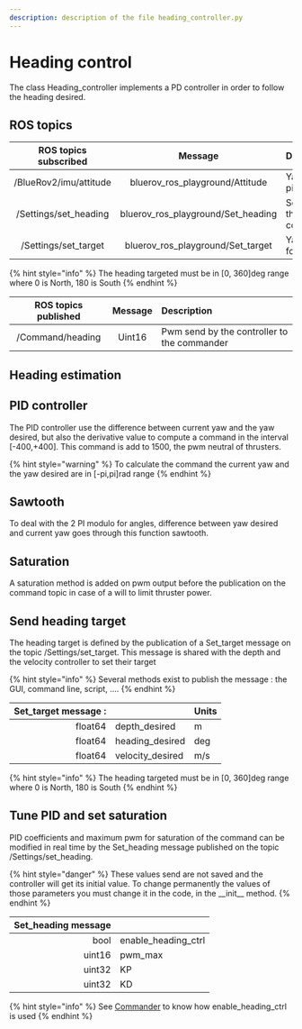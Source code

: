 ```yaml
---
description: description of the file heading_controller.py
---
```


# Heading control

The class Heading\_controller implements a PD controller in order to follow the heading desired.

## ROS topics

| ROS topics subscribed | Message | Description |
| :---: | :---: | :--- |
| /BlueRov2/imu/attitude | bluerov\_ros\_playground/Attitude | Yaw in \[-pi,pi\]rad |
| /Settings/set\_heading | bluerov\_ros\_playground/Set\_heading | Settings for the controller |
| /Settings/set\_target | bluerov\_ros\_playground/Set\_target | Yaw to follow |

{% hint style="info" %}
The heading targeted must be in \[0, 360\]deg range where 0 is North, 180 is South
{% endhint %}

| ROS topics published | Message | Description |
| :---: | :---: | :--- |
| /Command/heading | Uint16 | Pwm send by the controller to the commander |

## Heading estimation

## PID controller

The PID controller use the difference between current yaw and the yaw desired, but also the derivative value to compute a command in the interval \[-400,+400\]. This command is add to 1500, the pwm neutral of thrusters.

{% hint style="warning" %}
To calculate the command the current yaw and the yaw desired are in \[-pi,pi\]rad range
{% endhint %}

## Sawtooth

To deal with the 2 PI modulo for angles, difference between yaw desired and current yaw goes through this function sawtooth.

## Saturation

A saturation method is added on pwm output before the publication on the command topic in case of a will to limit thruster power.

## Send heading target

The heading target is defined by the publication of a Set\_target message on the topic /Settings/set\_target. This message is shared with the depth and the velocity controller to set their target

{% hint style="info" %}
Several methods exist to publish the message : the GUI, command line, script, ....
{% endhint %}

| Set\_target message : |  | Units |
| ---: | :--- | :--- |
| float64 | depth\_desired | m |
| float64 | heading\_desired | deg |
| float64 | velocity\_desired | m/s |

{% hint style="info" %}
The heading targeted must be in \[0, 360\]deg range where 0 is North, 180 is South
{% endhint %}

## Tune PID and set saturation

PID coefficients and maximum pwm for saturation of the command can be modified in real time by the Set\_heading message published on the topic /Settings/set\_heading.

{% hint style="danger" %}
These values send are not saved and the controller will get its initial value. To change permanently the values of those parameters you must change it in the code, in the \_\_init\_\_ method.
{% endhint %}

| Set\_heading message |  |
| ---: | :--- |
| bool | enable\_heading\_ctrl |
| uint16 | pwm\_max |
| uint32 | KP |
| uint32 | KD |

{% hint style="info" %}
See [Commander](../commander.md) to know how enable\_heading\_ctrl is used
{% endhint %}

